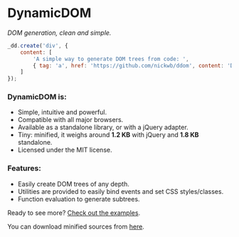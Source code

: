DynamicDOM
==========
*DOM generation, clean and simple.*

```javascript
_dd.create('div', {
    content: [
        'A simple way to generate DOM trees from code: ',
        { tag: 'a', href: 'https://github.com/nickwb/ddom', content: 'DynamicDOM'}
    ]
});
```

### DynamicDOM is:

+ Simple, intuitive and powerful.
+ Compatible with all major browsers.
+ Available as a standalone library, or with a jQuery adapter.
+ Tiny: minified, it weighs around **1.2 KB** with jQuery and **1.8 KB** standalone.
+ Licensed under the MIT license.

### Features:

+ Easily create DOM trees of any depth.
+ Utilities are provided to easily bind events and set CSS styles/classes.
+ Function evaluation to generate subtrees.

Ready to see more? [Check out the examples](https://github.com/nickwb/ddom/blob/master/examples.html).

You can download minified sources from [here](https://github.com/nickwb/ddom/blob/master/build/).


